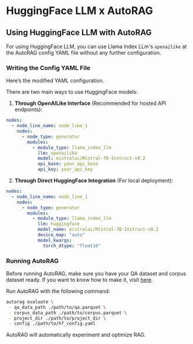 # HuggingFace LLM x AutoRAG

## Using HuggingFace LLM with AutoRAG

For using HuggingFace LLM, you can use Llama Index LLm's `openailike` at the AutoRAG config YAML file without any further configuration.

### Writing the Config YAML File

Here’s the modified YAML configuration.

There are two main ways to use HuggingFace models:

1. **Through OpenAILike Interface** (Recommended for hosted API endpoints):
```yaml
nodes:
  - node_line_name: node_line_1
    nodes:
      - node_type: generator
        modules:
          - module_type: llama_index_llm
            llm: openailike
            model: mistralai/Mistral-7B-Instruct-v0.2
            api_base: your_api_base
            api_key: your_api_key
```

2. **Through Direct HuggingFace Integration** (For local deployment):
```yaml
nodes:
  - node_line_name: node_line_1
    nodes:
      - node_type: generator
        modules:
          - module_type: llama_index_llm
            llm: huggingface
            model_name: mistralai/Mistral-7B-Instruct-v0.2
            device_map: "auto"
            model_kwargs:
              torch_dtype: "float16"
```

### Running AutoRAG

Before running AutoRAG, make sure you have your QA dataset and corpus dataset ready.
If you want to know how to make it, visit [here](../../data_creation/tutorial.md).

Run AutoRAG with the following command:

```bash
autorag evaluate \
 - qa_data_path ./path/to/qa.parquet \
 - corpus_data_path ./path/to/corpus.parquet \
 - project_dir ./path/to/project_dir \
 - config ./path/to/hf_config.yaml
```

AutoRAG will automatically experiment and optimize RAG.
